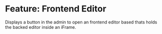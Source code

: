 # Feature: Frontend Editor

Displays a button in the admin to open an frontend editor based thats holds the backed editor inside an iFrame.
